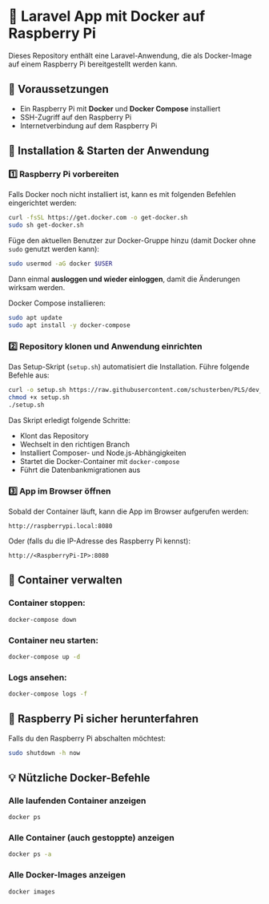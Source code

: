 # 📌 Laravel App mit Docker auf Raspberry Pi

Dieses Repository enthält eine Laravel-Anwendung, die als Docker-Image auf einem Raspberry Pi bereitgestellt werden kann.

## 🚀 Voraussetzungen

- Ein Raspberry Pi mit **Docker** und **Docker Compose** installiert
- SSH-Zugriff auf den Raspberry Pi
- Internetverbindung auf dem Raspberry Pi

## 🔧 Installation & Starten der Anwendung

### 1️⃣ **Raspberry Pi vorbereiten**
Falls Docker noch nicht installiert ist, kann es mit folgenden Befehlen eingerichtet werden:

```bash
curl -fsSL https://get.docker.com -o get-docker.sh
sudo sh get-docker.sh
```

Füge den aktuellen Benutzer zur Docker-Gruppe hinzu (damit Docker ohne `sudo` genutzt werden kann):

```bash
sudo usermod -aG docker $USER
```

Dann einmal **ausloggen und wieder einloggen**, damit die Änderungen wirksam werden.

Docker Compose installieren:

```bash
sudo apt update
sudo apt install -y docker-compose
```

### 2️⃣ **Repository klonen und Anwendung einrichten**
Das Setup-Skript (`setup.sh`) automatisiert die Installation. Führe folgende Befehle aus:

```bash
curl -o setup.sh https://raw.githubusercontent.com/schusterben/PLS/dev_sage/setup.sh
chmod +x setup.sh
./setup.sh
```

Das Skript erledigt folgende Schritte:
- Klont das Repository
- Wechselt in den richtigen Branch
- Installiert Composer- und Node.js-Abhängigkeiten
- Startet die Docker-Container mit `docker-compose`
- Führt die Datenbankmigrationen aus

### 3️⃣ **App im Browser öffnen**
Sobald der Container läuft, kann die App im Browser aufgerufen werden:

```
http://raspberrypi.local:8080
```
Oder (falls du die IP-Adresse des Raspberry Pi kennst):
```
http://<RaspberryPi-IP>:8080
```

## 🛑 Container verwalten

### Container stoppen:
```bash
docker-compose down
```

### Container neu starten:
```bash
docker-compose up -d
```

### Logs ansehen:
```bash
docker-compose logs -f
```

## 🔄 Raspberry Pi sicher herunterfahren
Falls du den Raspberry Pi abschalten möchtest:
```bash
sudo shutdown -h now
```

## 💡 Nützliche Docker-Befehle

### Alle laufenden Container anzeigen
```bash
docker ps
```

### Alle Container (auch gestoppte) anzeigen
```bash
docker ps -a
```

### Alle Docker-Images anzeigen
```bash
docker images
```
